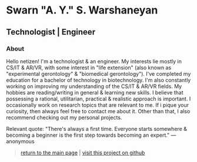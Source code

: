 # Swarn "A. Y." S. Warshaneyan

## Technologist | Engineer

### About

Hello netizen! I'm a technologist & an engineer. My interests lie mostly in CS/IT & AR/VR, with some interest in "life extension" (also known as "experimental gerontology" & "biomedical gerontology"). I've completed my education for a bachelor of technology in biotechnology. I'm also constantly working on improving my understanding of the CS/IT & AR/VR fields. My hobbies are reading/writing in general & learning new skills. I believe that possessing a rational, utilitarian, practical & realistic approach is important. I occasionally work on research topics that are relevant to me. If i pique your curiosity, then always feel free to contact me about it. Other than that, I also recommend checking out my personal projects.

Relevant quote:
"There's always a first time. Everyone starts somewhere & becoming a beginner is the first step towards becoming an expert."
— anonymous

> [return to the main page](https://ahiyantra.github.io)
> |
> [visit this project on github](https://github.com/ahiyantra/ahiyantra)
